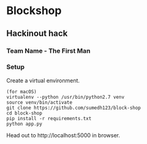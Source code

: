 # Blockshop

## Hackinout hack
### Team Name - The First Man

### Setup
Create a virtual environment.

```
(for macOS)
virtualenv --python /usr/bin/python2.7 venv
source venv/bin/activate
git clone https://github.com/sumedh123/block-shop
cd block-shop
pip install -r requirements.txt
python app.py
```

Head out to http://localhost:5000 in browser.
